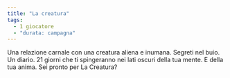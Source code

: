 ```yaml
---
title: "La creatura"
tags:
  - 1 giocatore
  - "durata: campagna"
---
```


Una relazione carnale con una creatura aliena e inumana. Segreti nel buio. Un diario. 21 giorni che ti spingeranno nei lati oscuri della tua mente. E della tua anima. Sei pronto per La Creatura?